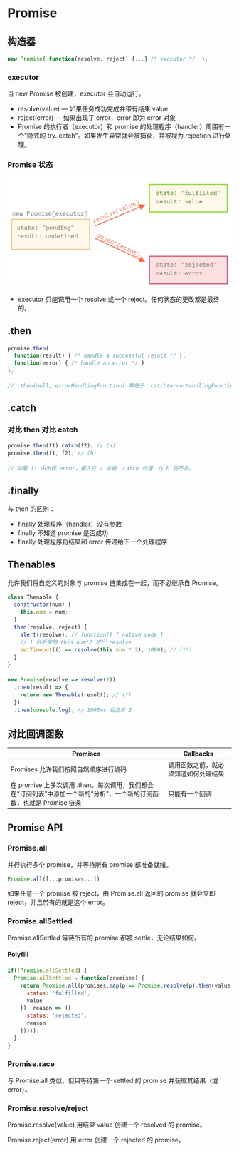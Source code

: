 # Promise

## 构造器

```javascript
new Promise( function(resolve, reject) {...} /* executor */  );
```

### executor

当 new Promise 被创建，executor 会自动运行。

- resolve(value) — 如果任务成功完成并带有结果 value
- reject(error) — 如果出现了 error，error 即为 error 对象
- Promise 的执行者（executor）和 promise 的处理程序（handler）周围有一个“隐式的 try..catch”。如果发生异常就会被捕获，并被视为 rejection 进行处理。

### Promise 状态

![状态](../img/42.png)

- executor 只能调用一个 resolve 或一个 reject。任何状态的更改都是最终的。

## .then

```javascript
promise.then(
  function(result) { /* handle a successful result */ },
  function(error) { /* handle an error */ }
);

// .then(null, errorHandlingFunction) 等效于 .catch(errorHandlingFunction)
```

## .catch

### 对比 then 对比 catch

```javascript
promise.then(f1).catch(f2); // (a)
promise.then(f1, f2); // (b)

// 如果 f1 中出现 error，那么在 a 会被 .catch 处理，在 b 则不会。
```

## .finally

与 then 的区别：

- finally 处理程序（handler）没有参数
- finally 不知道 promise 是否成功
- finally 处理程序将结果和 error 传递给下一个处理程序

## Thenables

允许我们将自定义的对象与 promise 链集成在一起，而不必继承自 Promise。

```javascript
class Thenable {
  constructor(num) {
    this.num = num;
  }
  then(resolve, reject) {
    alert(resolve); // function() { native code }
    // 1 秒后使用 this.num*2 进行 resolve
    setTimeout(() => resolve(this.num * 2), 1000); // (**)
  }
}

new Promise(resolve => resolve(1))
  .then(result => {
    return new Thenable(result); // (*)
  })
  .then(console.log); // 1000ms 后显示 2
```

## 对比回调函数

| Promises | Callbacks |
| - | - |
| Promises 允许我们按照自然顺序进行编码 | 调用函数之前，就必须知道如何处理结果 |
| 在 promise 上多次调用 .then。每次调用，我们都会在“订阅列表”中添加一个新的“分析”，一个新的订阅函数，也就是 Promise 链条 | 只能有一个回调 |

## Promise API

### Promise.all

并行执行多个 promise，并等待所有 promise 都准备就绪。

```javascript
Promise.all([...promises...])
```

如果任意一个 promise 被 reject，由 Promise.all 返回的 promise 就会立即 reject，并且带有的就是这个 error。

### Promise.allSettled

Promise.allSettled 等待所有的 promise 都被 settle，无论结果如何。

#### Polyfill

```javascript
if(!Promise.allSettled) {
  Promise.allSettled = function(promises) {
    return Promise.all(promises.map(p => Promise.resolve(p).then(value => ({
      status: 'fulfilled',
      value
    }), reason => ({
      status: 'rejected',
      reason
    }))));
  };
}
```

### Promise.race

与 Promise.all 类似，但只等待第一个 settled 的 promise 并获取其结果（或 error）。

### Promise.resolve/reject

Promise.resolve(value) 用结果 value 创建一个 resolved 的 promise。

Promise.reject(error) 用 error 创建一个 rejected 的 promise。
